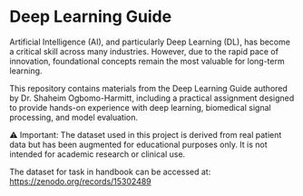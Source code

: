 # Deep Learning Guide

Artificial Intelligence (AI), and particularly Deep Learning (DL), has become a critical skill across many industries. However, due to the rapid pace of innovation, foundational concepts remain the most valuable for long-term learning.

This repository contains materials from the Deep Learning Guide authored by Dr. Shaheim Ogbomo-Harmitt, including a practical assignment designed to provide hands-on experience with deep learning, biomedical signal processing, and model evaluation.

⚠️ Important:
The dataset used in this project is derived from real patient data but has been augmented for educational purposes only. It is not intended for academic research or clinical use.

The dataset for task in handbook can be accessed at:
https://zenodo.org/records/15302489
